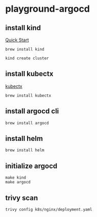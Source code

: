 # playground-argocd

## install kind

[Quick Start](https://kind.sigs.k8s.io/docs/user/quick-start/)

```shell
brew install kind
```

```shell
kind create cluster
```

## install kubectx

[kubectx](https://github.com/ahmetb/kubectx)

```shell
brew install kubectx
```

## install argocd cli

```shell
brew install argocd
```

## install helm

```shell
brew install helm
```

## initialize argocd

```shell
make kind
make argocd
```

## trivy scan

```shell
trivy config k8s/nginx/deployment.yaml
```
